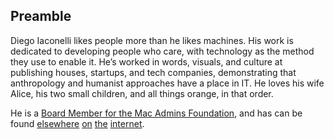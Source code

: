 ## Preamble

Diego Iaconelli likes people more than he likes machines. His work is dedicated to developing people who care, with technology as the method they use to enable it. He’s worked in words, visuals, and culture at publishing houses, startups, and tech companies, demonstrating that anthropology and humanist approaches have a place in IT. He loves his wife Alice, his two small children, and all things orange, in that order. 

He is a [Board Member for the Mac Admins Foundation](https://www.macadmins.org/board), and has can be found <a rel="me" href="https://mastodon.social/@matdotcx">elsewhere</a> [on](https://uk.linkedin.com/in/diegoiaconelli) [the](https://iaconelli.org) [internet](https://macadmins.slack.com/team/U1CJTLF8X).
